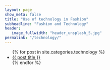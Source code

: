 ```yaml
---
layout: page
show_meta: false
title: "Use of technology in Fashion"
subheadline: "Fashion and Technology"
header:
   image_fullwidth: "header_unsplash_5.jpg"
permalink: "/technology/"
---
```



<ul>
    {% for post in site.categories.technology %}
    <li><a href="{{ site.url }}{{ site.baseurl }}{{ post.url }}">{{ post.title }}</a></li>
    {% endfor %}
</ul>
